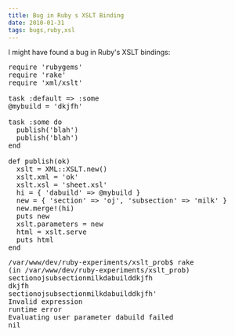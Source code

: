 ```yaml
---
title: Bug in Ruby s XSLT Binding 
date: 2010-01-31
tags: bugs,ruby,xsl
---
```

I might have found a bug in Ruby's XSLT bindings:

<pre class="sh_ruby">
require 'rubygems'
require 'rake'
require 'xml/xslt'

task :default => :some
@mybuild = 'dkjfh'

task :some do
  publish('blah')
  publish('blah')
end

def publish(ok)
  xslt = XML::XSLT.new()
  xslt.xml = '<root>ok</root>'
  xslt.xsl = 'sheet.xsl'
  hi = { 'dabuild' => @mybuild }
  new = { 'section' => 'oj', 'subsection' => 'milk' }
  new.merge!(hi)
  puts new
  xslt.parameters = new
  html = xslt.serve
  puts html
end
</pre>

<pre class="sh_sh">
/var/www/dev/ruby-experiments/xslt_prob$ rake
(in /var/www/dev/ruby-experiments/xslt_prob)
sectionojsubsectionmilkdabuilddkjfh
dkjfh
sectionojsubsectionmilkdabuilddkjfh'
Invalid expression
runtime error
Evaluating user parameter dabuild failed
nil
</pre>

